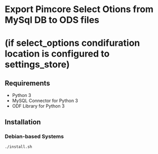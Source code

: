 # Export Pimcore Select Otions from MySql DB to ODS files
# (if select_options condifuration location is configured to settings_store)

## Requirements

- Python 3
- MySQL Connector for Python 3
- ODF Library for Python 3

## Installation

### Debian-based Systems

```sh
./install.sh
```
